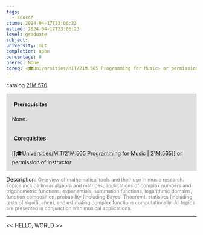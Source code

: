 ```yaml
---
tags:
  - course
ctime: 2024-04-17T23:06:23
mstime: 2024-04-17T23:06:23
level: graduate
subject: 
university: mit
completion: open
percentage: 0
prereq: None.
coreq: <🎓Universities/MIT/21M.565 Programming for Music> or permission of instructor
---
```


catalog [21M.576](http://student.mit.edu/catalog/m21Ma.html#21M.576)

<span style="display: block; padding: 15px; background-color: rgb(100, 100, 100, 0.2);"><font id="m_prereq2572_0" style="display: block; font-family: Arial, sans-serif; font-weight: bold; padding: 5px">Prerequisites</font><br><span id="prereq2572_0">None.</span></span>
<span style="display: block; padding: 15px; background-color: rgb(100, 100, 100, 0.2);"><font id="m_coreq2572_0" style="display: block; font-family: Arial, sans-serif; font-weight: bold; padding: 5px">Corequisites</font><br><span id="coreq2572_0">[[🎓Universities/MIT/21M.565 Programming for Music | 21M.565]] or permission of instructor</span></span>

<font style="">Description:</font>
<font style="color: grey; font-size: 0.8rem;">Overview of mathematical tools and their use in music research. Topics include linear algebra and matrices, applications of complex numbers and trigonometric functions, exponentials, summation functions, logarithmic domains, function composition, probability (including Bayes' Theorem), statistics (including tests of significance), and estimating complex functions computationally. All topics are presented in conjunction with musical applications.</font>



---

<< HELLO, WORLD >>
